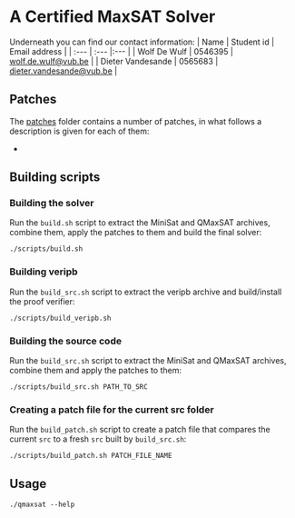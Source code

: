 # A Certified MaxSAT Solver

Underneath you can find our contact information:
| Name | Student id | Email address |
| :--- | :--- |:--- |
| Wolf De Wulf | 0546395 | [wolf.de.wulf@vub.be](mailto:wolf.de.wulf@vub.be) |
| Dieter Vandesande | 0565683 | [dieter.vandesande@vub.be](mailto:dieter.vandesande@vub.be) |

## Patches
The [patches](patches) folder contains a number of patches, in what follows a description is given for each of them:

 * 

## Building scripts

### Building the solver

Run the `build.sh` script to extract the MiniSat and QMaxSAT archives, combine them, apply the patches to them and build the final solver:

```console
./scripts/build.sh
```

### Building veripb

Run the `build_src.sh` script to extract the veripb archive and build/install the proof verifier:

```console
./scripts/build_veripb.sh
```

### Building the source code

Run the `build_src.sh` script to extract the MiniSat and QMaxSAT archives, combine them and apply the patches to them:

```console
./scripts/build_src.sh PATH_TO_SRC
```

### Creating a patch file for the current src folder

Run the `build_patch.sh` script to create a patch file that compares the current `src` to a fresh `src` built by `build_src.sh`:

```console
./scripts/build_patch.sh PATCH_FILE_NAME
```

## Usage

```console
./qmaxsat --help
```
